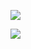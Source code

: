 ![](https://readme-typing-svg.demolab.com?font=Fira+Code&pause=1000&color=22F791&background=2DC88818&random=false&width=435&&lines=Добрейшего!;Контакт+в+тг:+@ivpav5;)

![](https://komarev.com/ghpvc/?username=MAskerss)
